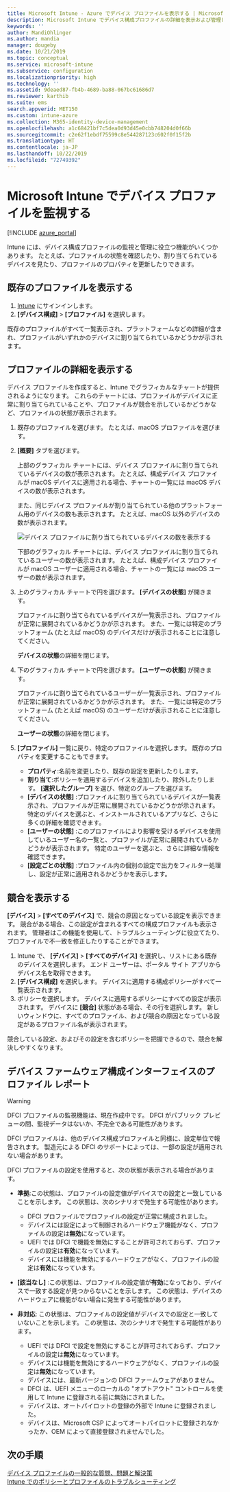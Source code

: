 ```yaml
---
title: Microsoft Intune - Azure でデバイス プロファイルを表示する | Microsoft Docs
description: Microsoft Intune でデバイス構成プロファイルの詳細を表示および管理し、プロファイルに割り当てられたデバイスの数のグラフィカルなチャートを表示し、プロファイルが割り当てられるか展開されているデバイスを表示します。 競合する設定があるプロファイルをトラブルシューティングすることもできます。
keywords: ''
author: MandiOhlinger
ms.author: mandia
manager: dougeby
ms.date: 10/21/2019
ms.topic: conceptual
ms.service: microsoft-intune
ms.subservice: configuration
ms.localizationpriority: high
ms.technology: ''
ms.assetid: 9deaed87-fb4b-4689-ba88-067bc61686d7
ms.reviewer: karthib
ms.suite: ems
search.appverid: MET150
ms.custom: intune-azure
ms.collection: M365-identity-device-management
ms.openlocfilehash: a1c68421bf7c5dea0d93d45e0cbb748204d0f66b
ms.sourcegitcommit: c2e62f1ebdf75599c8e544287123c602f0f15f2b
ms.translationtype: HT
ms.contentlocale: ja-JP
ms.lasthandoff: 10/22/2019
ms.locfileid: "72749392"
---
```

# <a name="monitor-device-profiles-in-microsoft-intune"></a>Microsoft Intune でデバイス プロファイルを監視する

[!INCLUDE [azure_portal](../includes/azure_portal.md)]

Intune には、デバイス構成プロファイルの監視と管理に役立つ機能がいくつかあります。 たとえば、プロファイルの状態を確認したり、割り当てられているデバイスを見たり、プロファイルのプロパティを更新したりできます。

## <a name="view-existing-profiles"></a>既存のプロファイルを表示する

1. [Intune](https://go.microsoft.com/fwlink/?linkid=2090973) にサインインします。
2. **[デバイス構成]**  >  **[プロファイル]** を選択します。

既存のプロファイルがすべて一覧表示され、プラットフォームなどの詳細が含まれ、プロファイルがいずれかのデバイスに割り当てられているかどうかが示されます。

## <a name="view-details-on-a-profile"></a>プロファイルの詳細を表示する

デバイス プロファイルを作成すると、Intune でグラフィカルなチャートが提供されるようになります。 これらのチャートには、プロファイルがデバイスに正常に割り当てられていることや、プロファイルが競合を示しているかどうかなど、プロファイルの状態が表示されます。

1. 既存のプロファイルを選びます。 たとえば、macOS プロファイルを選びます。
2. **[概要]** タブを選びます。

    上部のグラフィカル チャートには、デバイス プロファイルに割り当てられているデバイスの数が表示されます。 たとえば、構成デバイス プロファイルが macOS デバイスに適用される場合、チャートの一覧には macOS デバイスの数が表示されます。

    また、同じデバイス プロファイルが割り当てられている他のプラットフォーム用のデバイスの数も表示されます。 たとえば、macOS 以外のデバイスの数が表示されます。

    ![デバイス プロファイルに割り当てられているデバイスの数を表示する](./media/device-profile-monitor/device-configuration-profile-graphical-chart.png)

    下部のグラフィカル チャートには、デバイス プロファイルに割り当てられているユーザーの数が表示されます。 たとえば、構成デバイス プロファイルが macOS ユーザーに適用される場合、チャートの一覧には macOS ユーザーの数が表示されます。

3. 上のグラフィカル チャートで円を選びます。 **[デバイスの状態]** が開きます。

    プロファイルに割り当てられているデバイスが一覧表示され、プロファイルが正常に展開されているかどうかが示されます。 また、一覧には特定のプラットフォーム (たとえば macOS) のデバイスだけが表示されることに注意してください。

    **デバイスの状態**の詳細を閉じます。

4. 下のグラフィカル チャートで円を選びます。 **[ユーザーの状態]** が開きます。 

    プロファイルに割り当てられているユーザーが一覧表示され、プロファイルが正常に展開されているかどうかが示されます。 また、一覧には特定のプラットフォーム (たとえば macOS) のユーザーだけが表示されることに注意してください。

    **ユーザーの状態**の詳細を閉じます。

5. **[プロファイル]** 一覧に戻り、特定のプロファイルを選択します。 既存のプロパティを変更することもできます。
    - **プロパティ**:名前を変更したり、既存の設定を更新したりします。
    - **割り当て**:ポリシーを適用するデバイスを追加したり、除外したりします。 **[選択したグループ]** を選び、特定のグループを選びます。
    - **[デバイスの状態]** :プロファイルに割り当てられているデバイスが一覧表示され、プロファイルが正常に展開されているかどうかが示されます。 特定のデバイスを選ぶと、インストールされているアプリなど、さらに多くの詳細を確認できます。
    - **[ユーザーの状態]** :このプロファイルにより影響を受けるデバイスを使用しているユーザー名の一覧と、プロファイルが正常に展開されているかどうかが表示されます。 特定のユーザーを選ぶと、さらに詳細な情報を確認できます。
    - **[設定ごとの状態]** :プロファイル内の個別の設定で出力をフィルター処理し、設定が正常に適用されるかどうかを表示します。

## <a name="view-conflicts"></a>競合を表示する

**[デバイス]**  >  **[すべてのデバイス]** で、競合の原因となっている設定を表示できます。 競合がある場合、この設定が含まれるすべての構成プロファイルも表示されます。 管理者はこの機能を使用して、トラブルシューティングに役立てたり、プロファイルで不一致を修正したりすることができます。

1. Intune で、 **[デバイス]**  >  **[すべてのデバイス]** を選択し、リストにある既存のデバイスを選択します。 エンド ユーザーは、ポータル サイト アプリからデバイス名を取得できます。
2. **[デバイス構成]** を選択します。 デバイスに適用する構成ポリシーがすべて一覧表示されます。
3. ポリシーを選択します。 デバイスに適用するポリシーにすべての設定が表示されます。 デバイスに **[競合]** 状態がある場合、その行を選択します。 新しいウィンドウに、すべてのプロファイル、および競合の原因となっている設定があるプロファイル名が表示されます。

競合している設定、およびその設定を含むポリシーを把握できるので、競合を解決しやすくなります。 

## <a name="device-firmware-configuration-interface-profile-reporting"></a>デバイス ファームウェア構成インターフェイスのプロファイル レポート

> [!WARNING]
> DFCI プロファイルの監視機能は、現在作成中です。 DFCI がパブリック プレビューの間、監視データはないか、不完全である可能性があります。

DFCI プロファイルは、他のデバイス構成プロファイルと同様に、設定単位で報告されます。 製造元による DFCI のサポートによっては、一部の設定が適用されない場合があります。

DFCI プロファイルの設定を使用すると、次の状態が表示される場合があります。

- **準拠**:この状態は、プロファイルの設定値がデバイスでの設定と一致していることを示します。 この状態は、次のシナリオで発生する可能性があります。

  - DFCI プロファイルでプロファイルの設定が正常に構成されました。
  - デバイスには設定によって制御されるハードウェア機能がなく、プロファイルの設定は**無効**になっています。
  - UEFI では DFCI で機能を無効にすることが許可されておらず、プロファイルの設定は**有効**になっています。
  - デバイスには機能を無効にするハードウェアがなく、プロファイルの設定は**有効**になっています。

- **[該当なし]** :この状態は、プロファイルの設定値が**有効**になっており、デバイスで一致する設定が見つからないことを示します。 この状態は、デバイスのハードウェアに機能がない場合に発生する可能性があります。

- **非対応**: この状態は、プロファイルの設定値がデバイスでの設定と一致していないことを示します。 この状態は、次のシナリオで発生する可能性があります。

  - UEFI では DFCI で設定を無効にすることが許可されておらず、プロファイルの設定は**無効**になっています。
  - デバイスには機能を無効にするハードウェアがなく、プロファイルの設定は**無効**になっています。
  - デバイスには、最新バージョンの DFCI ファームウェアがありません。
  - DFCI は、UEFI メニューのローカルの "オプトアウト" コントロールを使用して Intune に登録される前に無効にされました。
  - デバイスは、オートパイロットの登録の外部で Intune に登録されました。
  - デバイスは、Microsoft CSP によってオートパイロットに登録されなかったか、OEM によって直接登録されませんでした。

## <a name="next-steps"></a>次の手順

[デバイス プロファイルの一般的な質問、問題と解決策](device-profile-troubleshoot.md)  
[Intune でのポリシーとプロファイルのトラブルシューティング](troubleshoot-policies-in-microsoft-intune.md)

